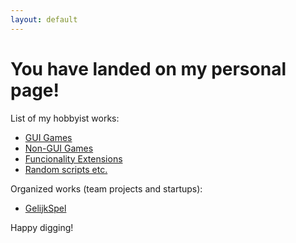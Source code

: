 ```yaml
---
layout: default
---
```


You have landed on my personal page!
==================

List of my hobbyist works:
+ [GUI Games](https://lahaluhem.github.io/GUI_Games/)
+ [Non-GUI Games](https://lahaluhem.github.io/Non-GUI_Games/)
+ [Funcionality Extensions](https://lahaluhem.github.io/MyRep1/)
+ [Random scripts etc.](https://lahaluhem.github.io/Other_Programs/)

Organized works (team projects and startups):
+ [GelijkSpel](https://lahaluhem.github.io/GelijkSpel-Code/)

Happy digging!
